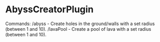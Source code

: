 # AbyssCreatorPlugin
Commands: /abyss <radius> - Create holes in the ground/walls with a set radius (between 1 and 10).
          /lavaPool <radius> - Create a pool of lava with a set radius (between 1 and 10).
